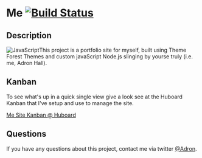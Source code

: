 Me [![Build Status](https://travis-ci.org/Adron/Me.png)](https://travis-ci.org/Adron/Me)
===
Description
---
![JavaScript](http://adronhall.smugmug.com/Software/Misc-Images/Bad-Resume/i-s2d7HmT/0/S/javascript-S.png)This project is a portfolio site for myself, built using Theme Forest Themes and custom javaScript Node.js slinging by yourse truly (i.e. me, Adron Hall).

Kanban
---
To see what's up in a quick single view give a look see at the Huboard Kanban that I've setup and use to manage the site.

[Me Site Kanban @ Huboard](http://huboard.com/Adron/Me/board)

Questions
---
If you have any questions about this project, contact me via twitter [@Adron](https://twitter.com/Adron).
